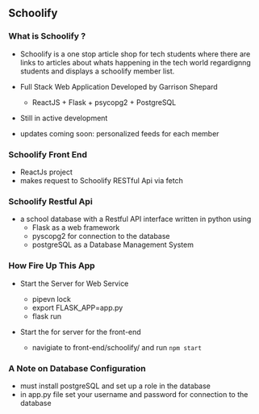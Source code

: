 ## Schoolify 

### What is Schoolify ?
- Schoolify is a one stop article shop for tech students where
there are links to articles about whats happening in the tech world regardignng students 
and displays a schoolify member list.

- Full Stack Web Application Developed by Garrison Shepard
	- ReactJS + Flask + psycopg2 + PostgreSQL

- Still in active development 
- updates coming soon: personalized feeds for each member 

### Schoolify Front End 
- ReactJs project
- makes request to Schoolify RESTful Api via fetch 


### Schoolify Restful Api 
 - a school database with a Restful API interface written in python using 
   - Flask as a web framework 
   - pyscopg2 for connection to the database
   - postgreSQL as a Database Management System 


### How Fire Up This App
 - Start the Server for Web Service 
   - pipevn lock
   - export FLASK_APP=app.py 
   - flask run 
	
 - Start the for server for the front-end
 	- navigiate to front-end/schoolify/ and run ```npm start```
	
### A Note on Database Configuration 
 - must install postgreSQL and set up a role in the database 
 - in app.py file set your username and password for connection to the database
